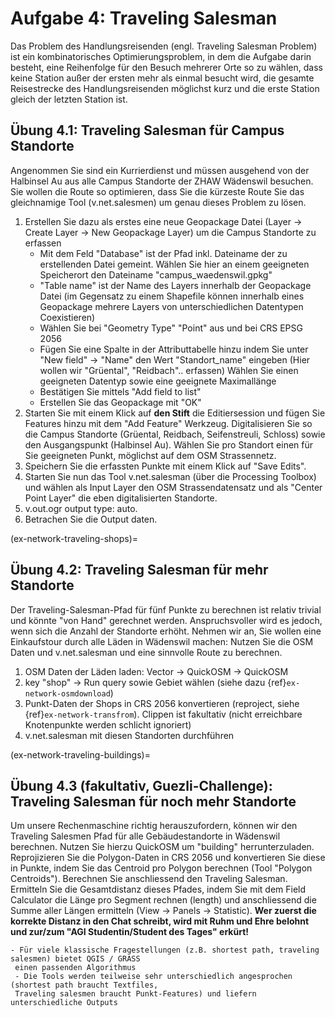 # Aufgabe 4: Traveling Salesman

Das Problem des Handlungsreisenden (engl. Traveling Salesman Problem) ist ein kombinatorisches Optimierungsproblem, in dem die Aufgabe darin besteht, eine Reihenfolge für den Besuch mehrerer Orte so zu wählen, dass keine Station außer der ersten mehr als einmal besucht wird, die gesamte Reisestrecke des Handlungsreisenden möglichst kurz und die erste Station gleich der letzten Station ist. 

## Übung 4.1: Traveling Salesman für Campus Standorte

Angenommen Sie sind ein Kurrierdienst und müssen ausgehend von der Halbinsel Au aus alle Campus Standorte der ZHAW Wädenswil besuchen. Sie wollen die Route so optimieren, dass Sie die kürzeste Route Sie das gleichnamige Tool (v.net.salesmen) um genau dieses Problem zu lösen.

1. Erstellen Sie dazu als erstes eine neue Geopackage Datei (Layer -> Create Layer -> New Geopackage Layer) um die Campus Standorte zu erfassen
    - Mit dem Feld "Database" ist der Pfad inkl. Dateiname der zu erstellenden Datei gemeint. Wählen Sie hier an einem geeigneten Speicherort den Dateiname "campus_waedenswil.gpkg"
    - "Table name" ist der Name des Layers innerhalb der Geopackage Datei (im Gegensatz zu einem Shapefile können innerhalb eines Geopackage mehrere Layers von unterschiedlichen Datentypen Coexistieren)  
    - Wählen Sie bei "Geometry Type" "Point" aus und bei CRS EPSG 2056
    - Fügen Sie eine Spalte in der Attributtabelle hinzu indem Sie unter "New field" -> "Name" den Wert "Standort_name" eingeben (Hier wollen wir "Grüental", "Reidbach".. erfassen) Wählen Sie einen geeigneten Datentyp sowie eine geeignete Maximallänge
    - Bestätigen Sie mittels "Add field to list"
    - Erstellen Sie das Geopackage mit "OK"  
2. Starten Sie mit einem Klick auf **den Stift** die Editiersession und fügen Sie Features hinzu mit dem "Add Feature" Werkzeug. Digitalisieren Sie so die Campus Standorte (Grüental, Reidbach, Seifenstreuli, Schloss) sowie den Ausgangspunkt (Halbinsel Au). Wählen Sie pro Standort einen für Sie geeigneten Punkt, möglichst auf dem OSM Strassennetz.
3. Speichern Sie die erfassten Punkte mit einem Klick auf "Save Edits".
4. Starten Sie nun das Tool v.net.salesman (über die Processing Toolbox) und wählen als Input Layer den OSM Strassendatensatz und als "Center Point Layer" die eben digitalisierten Standorte.
5. v.out.ogr output type: auto.
6. Betrachen Sie die Output daten.

(ex-network-traveling-shops)=
## Übung 4.2: Traveling Salesman für mehr Standorte

Der Traveling-Salesman-Pfad für fünf Punkte zu berechnen ist relativ trivial und könnte "von Hand" gerechnet werden. Anspruchsvoller wird es jedoch, wenn sich die Anzahl der Standorte erhöht. Nehmen wir an, Sie wollen eine Einkaufstour durch alle Läden in Wädenswil machen: Nutzen Sie die OSM Daten und v.net.salesman und eine sinnvolle Route zu berechnen.  

1. OSM Daten der Läden laden: Vector -> QuickOSM -> QuickOSM
2. key "shop" -> Run query sowie Gebiet wählen (siehe dazu {ref}`ex-network-osmdownload`)
3. Punkt-Daten der Shops in CRS 2056 konvertieren (reproject, siehe {ref}`ex-network-transfrom`). Clippen ist fakultativ (nicht erreichbare Knotenpunkte werden schlicht ignoriert)
4. v.net.salesman mit diesen Standorten durchführen

(ex-network-traveling-buildings)=
## Übung 4.3 (fakultativ, Guezli-Challenge): Traveling Salesman für noch mehr Standorte

Um unsere Rechenmaschine richtig herauszufordern, können wir den Traveling Salesmen Pfad für alle Gebäudestandorte in Wädenswil berechnen. Nutzen Sie hierzu QuickOSM um "building" herrunterzuladen. Reprojizieren Sie die Polygon-Daten in CRS 2056 und konvertieren Sie diese in Punkte, indem Sie das Centroid pro Polygon berechnen (Tool "Polygon Centroids"). Berechnen Sie anschliessend den Traveling Salesman. Ermitteln Sie die Gesamtdistanz dieses Pfades, indem Sie mit dem Field Calculator die Länge pro Segment rechnen (length) und anschliessend die Summe aller Längen ermitteln (View -> Panels -> Statistic). **Wer zuerst die korrekte Distanz in den Chat schreibt, wird mit Ruhm und Ehre belohnt und zur/zum "AGI Studentin/Student des Tages" erkürt!**

```{note}
- Für viele klassische Fragestellungen (z.B. shortest path, traveling salesmen) bietet QGIS / GRASS 
 einen passenden Algorithmus
 - Die Tools werden teilweise sehr unterschiedlich angesprochen (shortest path braucht Textfiles,
 Traveling salesmen braucht Punkt-Features) und liefern unterschiedliche Outputs
```

